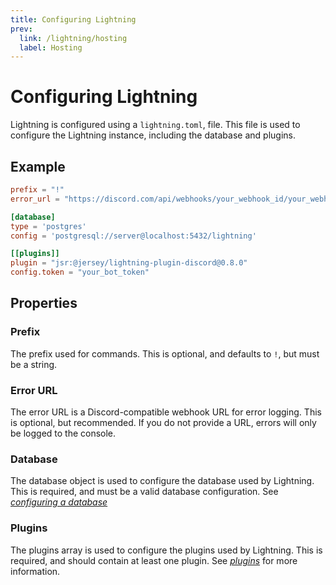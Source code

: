 ```yaml
---
title: Configuring Lightning
prev:
  link: /lightning/hosting
  label: Hosting
---
```


# Configuring Lightning

Lightning is configured using a `lightning.toml`, file. This file is
used to configure the Lightning instance, including the database and
plugins.

## Example

```toml
prefix = "!"
error_url = "https://discord.com/api/webhooks/your_webhook_id/your_webhook_token"

[database]
type = 'postgres'
config = 'postgresql://server@localhost:5432/lightning'

[[plugins]]
plugin = "jsr:@jersey/lightning-plugin-discord@0.8.0"
config.token = "your_bot_token"
```

## Properties

### Prefix

The prefix used for commands. This is optional, and defaults to `!`, but must be a string.

### Error URL

The error URL is a Discord-compatible webhook URL for error logging. This is optional, but
recommended. If you do not provide a URL, errors will only be logged to the console.

### Database

The database object is used to configure the database used by Lightning. This is
required, and must be a valid database configuration. See [_configuring a database_](../database)

### Plugins

The plugins array is used to configure the plugins used by Lightning. This is required,
and should contain at least one plugin. See [_plugins_](../plugins) for more information.